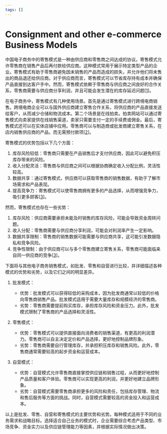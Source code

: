 ```yaml
---
tags: []
---
```

# Consignment and other e-commerce Business Models   
   
中国电子商务中的寄售模式是一种由供应商和零售商之间达成的协议。寄售模式允许零售商在销售产品后再付款给供应商。这种模式常用于展示特定类型产品的企业。寄售模式有助于零售商避免因未销售的产品而造成的损失，并允许他们将未售出的商品退还给供应商。对于供应商而言，寄售模式可以节省库存持有成本并确保产品直接到达客户手中。然而，寄售模式依赖于零售商与供应商之间良好的合作关系，零售商需要与供应商分享利润，并且可能会发生潜在的库存延迟问题[[1](https://www.zoho.com/inventory/guides/what-is-consignment.html)]。   
   
在电子商务中，寄售模式有几种使用场景。首先是通过寄售模式进行跨境电商销售。跨境电商企业可以与国外供应商建立寄售合作关系，将供应商的产品直接发送给客户，从而减少仓储和物流成本。第二个场景是在线拍卖。拍卖网站可以通过寄售模式向卖家提供在线销售渠道，卖家只需要支付一定的手续费或佣金。最后，寄售模式还可以在实体店铺中应用。零售商可以与制造商或批发商建立寄售关系，在店内销售供应商的产品，而无需预付款项[[2](https://theecommmanager.com/ecommerce/what-is-consignment/)]。   
   
寄售模式的优势包括以下几个方面：   
   
1. 库存风险较低：零售商只需要在产品销售后才支付供应商，因此可以避免积压库存带来的风险。   
2. 收入分配灵活：零售商与供应商之间可以根据协商确定收入分配比例，灵活性较高。   
3. 数据共享：通过寄售模式，供应商可以获取零售商的销售数据，有助于了解市场需求和产品表现。   
4. 提高竞争力：寄售模式可以使零售商拥有更多的产品选择，从而增强竞争力，吸引更多顾客[[3](https://www.hashmicro.com/blog/consignment-advantages/)]。   
   
然而，寄售模式也存在一些劣势：   
   
1. 库存风险：供应商需要承担未能及时销售的库存风险，可能会导致资金周转问题。   
2. 收入分配：零售商需要与供应商分享利润，可能会对利润率产生一定影响。   
3. 数据共享限制：零售商的销售数据可能需要与供应商共享，这可能引发数据隐私和竞争风险。   
4. 竞争性限制：由于供应商可以与多个零售商建立寄售关系，零售商可能面临来自同一供应商的竞争[[3](https://www.hashmicro.com/blog/consignment-advantages/)]。   
   
下面将与其他电子商务销售模式，如批发、零售和自营进行比较，并详细描述各种模式的优势和劣势，以及它们之间的明显差异。   
   
1. 批发模式：   
       
    - 优势：批发模式可以获得较低的采购成本，因为批发商通常以较低的价格向零售商销售产品。批发模式适用于需要大量库存和规模经济的零售商。   
    - 劣势：零售商需要提前购买库存，承担库存风险和资金压力。此外，批发模式限制了零售商的产品选择和灵活性。   
   
2. 零售模式：   
       
    - 优势：零售模式可以提供直接面向消费者的销售渠道，有更高的利润潜力。零售商可以自主决定定价和产品选择，更好地控制品牌形象。   
    - 劣势：零售商需要自行管理库存，并承担积压库存和销售风险。此外，零售商通常需要较高的起步资金和运营成本。   
   
3. 自营模式：   
       
    - 优势：自营模式允许零售商直接掌控供应链和销售过程，从而更好地控制产品质量和客户体验。零售商可以实现更高的利润，并更好地建立品牌形象。   
    - 劣势：自营模式需要零售商承担更多的风险和责任，包括库存管理、物流和售后服务等方面的挑战。同时，自营模式需要较高的资金投入和运营成本。   
   
以上是批发、零售、自营和寄售模式的主要优势和劣势。每种模式适用于不同的业务需求和战略目标。选择适合自己业务的模式时，企业需要综合考虑产品类型、市场竞争、资金实力以及供应链管理能力等因素，并根据实际情况做出决策。